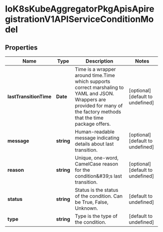 # IoK8sKubeAggregatorPkgApisApiregistrationV1APIServiceConditionModel

## Properties

Name | Type | Description | Notes
------------ | ------------- | ------------- | -------------
**lastTransitionTime** | **Date** | Time is a wrapper around time.Time which supports correct marshaling to YAML and JSON.  Wrappers are provided for many of the factory methods that the time package offers. | [optional] [default to undefined]
**message** | **string** | Human-readable message indicating details about last transition. | [optional] [default to undefined]
**reason** | **string** | Unique, one-word, CamelCase reason for the condition\&#39;s last transition. | [optional] [default to undefined]
**status** | **string** | Status is the status of the condition. Can be True, False, Unknown. | [default to undefined]
**type** | **string** | Type is the type of the condition. | [default to undefined]


